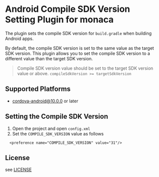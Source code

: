 # Android Compile SDK Version Setting Plugin for monaca

The plugin sets the compile SDK version for `build.gradle` when building Android apps.

By default, the compile SDK version is set to the same value as the target SDK version.
This plugin allows you to set the compile SDK version to a different value than the target SDK version.

> Compile SDK version value should be set to the target SDK version value or above.
> `compileSdkVersion >= targetSdkVersion`

## Supported Platforms

- cordova-android@10.0.0 or later

## Setting the Compile SDK Version

1. Open the project and open `config.xml`
2. Set the `COMPILE_SDK_VERSION` value as follows
```
  <preference name="COMPILE_SDK_VERSION" value="31"/>
```

## License

see [LICENSE](./LICENSE)
